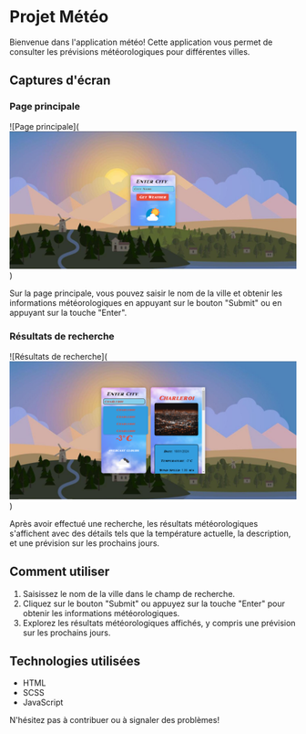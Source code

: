 # Projet Météo

Bienvenue dans l'application météo! Cette application vous permet de consulter les prévisions météorologiques pour différentes villes.

## Captures d'écran

### Page principale
![Page principale](![](<img/Projet desktop.PNG>))

Sur la page principale, vous pouvez saisir le nom de la ville et obtenir les informations météorologiques en appuyant sur le bouton "Submit" ou en appuyant sur la touche "Enter".

### Résultats de recherche
![Résultats de recherche](![](<img/Projet Fonctiel.PNG>))

Après avoir effectué une recherche, les résultats météorologiques s'affichent avec des détails tels que la température actuelle, la description, et une prévision sur les prochains jours.

## Comment utiliser

1. Saisissez le nom de la ville dans le champ de recherche.
2. Cliquez sur le bouton "Submit" ou appuyez sur la touche "Enter" pour obtenir les informations météorologiques.
3. Explorez les résultats météorologiques affichés, y compris une prévision sur les prochains jours.

## Technologies utilisées

- HTML
- SCSS
- JavaScript

N'hésitez pas à contribuer ou à signaler des problèmes!


